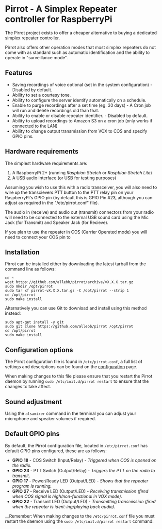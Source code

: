 # Pirrot - A Simplex Repeater controller for RaspberryPi

The Pirrot project exists to offer a cheaper alternative to buying a dedicated simplex repeater controller.

Pirrot also offers other operation modes that most simplex repeaters do not come with as standard such as automatic identification and the ability to operate in "surveillance mode".

## Features

* Saving recordings of voice optional (set in the system configuration) - Disabled by default.
* Ability to set a courtesy tone.
* Ability to configure the server identify automatically on a schedule.
* Enable to purge recordings after a set time (eg. 30 days) - A Cron job will run and delete recordings old than that.
* Ability to enable or disable repeater identifier. - Disabled by default.
* Ability to upload recordings to Amazon S3 on a cron job (only works if connected to the LAN)
* Ability to change output transmission from VOX to COS and specify GPIO pins.


## Hardware requirements

The simplest hardware requirements are:

1. A RaspberryPi 2+ (running _Raspbian Stretch_ or _Raspbian Stretch Lite_)
2. A USB audio interface (or USB for testing purposes)

Assuming you wish to use this with a radio transceiver, you will also need to wire up the transcievers PTT button to the PTT relay pin on your RaspberryPi's GPIO pin (by default this is GPIO Pin #23, although you can adjust as required in the "/etc/pirrot.conf" file).

The audio in (receive) and audio out (transmit) connectors from your radio will need to be connected to the external USB sound card using the Mic Jack (for Transmit) and Speaker Jack (for Recieve).

If you plan to use the repeater in COS (Carrier Operated mode) you will need to connect your COS pin to 

## Installation

Pirrot can be installed either by downloading the latest tarball from the command line as follows:

```shell
cd ~
wget https://github.com/allebb/pirrot/archive/vX.X.X.tar.gz
sudo mkdir /opt/pirrot
sudo tar xf pirrot-vX.X.X.tar.gz -C /opt/pirrot --strip 1
cd /opt/pirrot
sudo make install
```

Alternatively you can use Git to download and install using this method instead:

```shell
sudo apt-get install -y git
sudo git clone https://github.com/allebb/pirrot /opt/pirrot
cd /opt/pirrot
sudo make install
```

## Configuration options

The Pirrot configuration file is found in ``/etc/pirrot.conf``, a full list of settings and descriptions can be found on the [configuration](CONFIGURATION.MD) page.

When making changes to this file please ensure that you restart the Pirrot daemon by running ``sudo /etc/init.d/pirrot restart`` to ensure that the changes to take affect.

## Sound adjustment

Using the ``alsamixer`` command in the terminal you can adjust your microphone and speaker volumes if required.

## Default GPIO pins

By default, the Pirrot configuration file, located in ``/etc/pirrot.conf`` has default GPIO pins configured, these are as follows:

* __GPIO 18__ - COS Switch (Input/Relay) - _Triggered when COS is opened on the radio._
* __GPIO 23__ - PTT Switch (Output/Relay)  - _Triggers the PTT on the radio to transmit._
* __GPIO 17__ - Power/Ready LED (Output/LED) - _Shows that the repeater program is running._
* __GPIO 27__ - Receive LED (Output/LED) - _Receiving transmission (fired when COS signal is high/non-functional in VOX mode)._
* __GPIO 22__ - Transmit LED (Output/LED) - _Transmitting transmission (fired when the repeater is ident-ing/playing back audio)._

__Remember: When making changes to the ``/etc/pirrot.conf`` file you must restart the daemon using the ``sudo /etc/init.d/pirrot restart`` command.